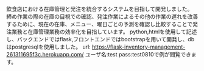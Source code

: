 飲食店における在庫管理と発注を統合するシステムを目指して開発しました。
締め作業の際の在庫の目視での確認、発注作業によるその他の作業の遅れを改善するために、現在の在庫、メニュー、曜日ごとの予測を確認し比較することで発注業務と在庫管理業務の効率化を目指しています。
python,htmlを使用して記述し、バックエンドではflask,フロントエンドではbootstrapを用いて開発し、dbはpostgresqlを使用しました。
url: https://flask-inventory-management-261311695f3c.herokuapp.com/ ユーザ名:test pass:test0810で例が閲覧できます。
